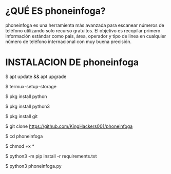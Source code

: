 # ¿QUÉ ES phoneinfoga?

phoneinfoga es una herramienta más avanzada para escanear números de teléfono utilizando solo recurso gratuitos. El objetivo es recopilar primero información estándar como pais, área, operador y tipo de linea en cualquier número de teléfono internacional con muy buena precisión.

# INSTALACION DE phoneinfoga

$ apt update && apt upgrade

$ termux-setup-storage

$ pkg install python

$ pkg install python3

$ pkg install git

$ git clone https://github.com/KingHackers001/phoneinfoga

$ cd phoneinfoga

$ chmod +x *

$ python3 -m pip install -r requirements.txt

$ python3 phoneinfoga.py
